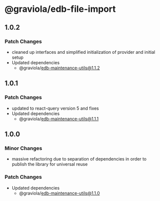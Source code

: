 # @graviola/edb-file-import

## 1.0.2

### Patch Changes

- cleaned up interfaces and simplified initialization of provider and initial setup
- Updated dependencies
  - @graviola/edb-maintenance-utils@1.1.2

## 1.0.1

### Patch Changes

- updated to react-query version 5 and fixes
- Updated dependencies
  - @graviola/edb-maintenance-utils@1.1.1

## 1.0.0

### Minor Changes

- massive refactoring due to separation of dependencies in order to publish the library for universal reuse

### Patch Changes

- Updated dependencies
  - @graviola/edb-maintenance-utils@1.1.0
